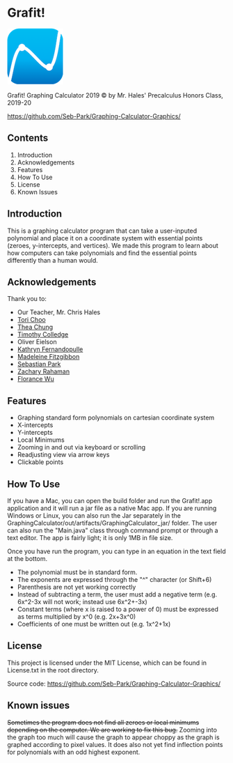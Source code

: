 # Grafit!

![Alt text](/GraphingCalculator/builds/iconPrev.png?raw=true "Grafit Icon")

Grafit! Graphing Calculator 2019 ©
by Mr. Hales' Precalculus Honors Class, 2019-20

https://github.com/Seb-Park/Graphing-Calculator-Graphics/

Contents
--------
1. Introduction
2. Acknowledgements
3. Features
4. How To Use
5. License
6. Known Issues

Introduction
------------

This is a graphing calculator program that can take a user-inputed polynomial and place it on a coordinate system with essential points (zeroes, y-intercepts, and vertices). We made this program to learn about how computers can take polynomials and find the essential points differently than a human would.

Acknowledgements
----------------
Thank you to:
* Our Teacher, Mr. Chris Hales
* [Tori Choo](https://github.com/ToriChoo)
* [Thea Chung](https://github.com/TChung21)
* [Timothy Colledge](https://github.com/TimmColl03)
* Oliver Eielson
* [Kathryn Fernandopulle](https://github.com/kfernandopulle21)
* [Madeleine Fitzgibbon](https://github.com/madelineclaire)
* [Sebastian Park](https://github.com/Seb-Park)
* [Zachary Rahaman](https://github.com/ramennoodle5)
* [Florance Wu](https://github.com/Florance39)
 
Features
--------
  * Graphing standard form polynomials on cartesian coordinate system
  * X-intercepts
  * Y-intercepts
  * Local Minimums
  * Zooming in and out via keyboard or scrolling
  * Readjusting view via arrow keys
  * Clickable points

How To Use
----------

If you have a Mac, you can open the build folder and run the Grafit!.app application and it will run a jar file as a native Mac app. If you are running Windows or Linux, you can also run the Jar separately in the GraphingCalculator/out/artifacts/GraphingCalculator_jar/ folder. The user can also run the "Main.java" class through command prompt or through a text editor. The app is fairly light; it is only 1MB in file size.

Once you have run the program, you can type in an equation in the text field at the bottom. 
  * The polynomial must be in standard form. 
  * The exponents are expressed through the "^" character (or Shift+6)
  * Parenthesis are not yet working correctly
  * Instead of subtracting a term, the user must add a negative term (e.g. 6x^2-3x will not work; instead use 6x^2+-3x)
  * Constant terms (where x is raised to a power of 0) must be expressed as terms multiplied by x^0 (e.g. 2x+3x^0)
  * Coefficients of one must be written out (e.g. 1x^2+1x)

License
-------
This project is licensed under the MIT License, which can be found in License.txt in the root directory.

Source code:
https://github.com/Seb-Park/Graphing-Calculator-Graphics/

Known issues
------------------------
~~Sometimes the program does not find all zeroes or local minimums depending on the computer. We are working to fix this bug.~~
Zooming into the graph too much will cause the graph to appear choppy as the graph is graphed according to pixel values. It does also not yet find inflection points for polynomials with an odd highest exponent.
